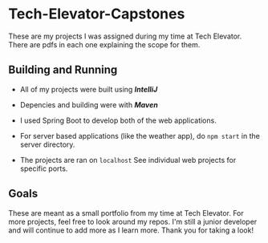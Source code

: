 # Tech-Elevator-Capstones
These are my projects I was assigned during my time at Tech Elevator.
There are pdfs in each one explaining the scope for them.

## Building and Running
- All of my projects were built using ***IntelliJ***
- Depencies and building were with ***Maven***
- I used Spring Boot to develop both of the web applications.
- For server based applications (like the weather app), do ```npm start``` in the server directory.

- The projects are ran on ```localhost``` See individual web projects for specific ports.

## Goals

These are meant as a small portfolio from my time at Tech Elevator.
For more projects, feel free to look around my repos. I'm still
a junior developer and will continue to add more as I learn more.
Thank you for taking a look!
